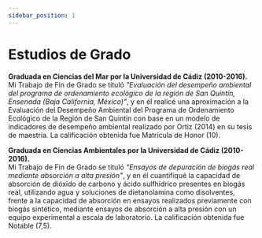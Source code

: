 ```yaml
---
sidebar_position: 1
---
```


# Estudios de Grado

**Graduada en Ciencias del Mar por la Universidad de Cádiz (2010-2016).**  
Mi Trabajo de Fin de Grado se tituló *"Evaluación del desempeño ambiental del programa de ordenamiento ecológico de la región de San Quintín, Ensenada (Baja California, México)"*, y en él realicé una aproximación a la Evaluación del Desempeño Ambiental del Programa de Ordenamiento Ecológico de la Región de San Quintín con base en un modelo de indicadores de desempeño ambiental realizado por Ortiz (2014) en su tesis de maestría. La calificación obtenida fue Matrícula de Honor (10).

**Graduada en Ciencias Ambientales por la Universidad de Cádiz (2010-2016).**  
Mi Trabajo de Fin de Grado se tituló *"Ensayos de depuración de biogás real mediante absorción a alta presión"*, y en él cuantifiqué la capacidad de absorción de dióxido de carbono y ácido sulfhídrico presentes en biogás real, utilizando agua y soluciones de dietanolamina como disolventes, frente a la capacidad de absorción en ensayos realizados previamente con biogás sintético, mediante ensayos de absorción a alta presión con un equipo experimental a escala de laboratorio. La calificación obtenida fue Notable (7,5).
